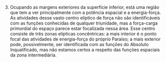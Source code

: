 ﻿3. Ocupando as margens exteriores da superfície inferior, está uma região que tem a ver principalmente com a potência espacial e a energia-força. As atividades desse vasto centro elíptico de força não são identificáveis com as funções conhecidas de qualquer triunidade, mas a força-carga primordial do espaço parece estar focalizada nessa área. Esse centro consiste de três zonas elípticas concêntricas: a mais interior é o ponto focal das atividades de energia-força do próprio Paraíso; a mais exterior pode, possivelmente, ser identificada com as funções do Absoluto Inqualificado, mas não estamos certos a respeito das funções espaciais da zona intermediária.